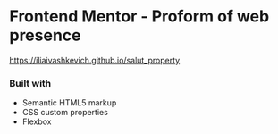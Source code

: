 # Frontend Mentor - Proform of web presence

https://iliaivashkevich.github.io/salut_property

### Built with

- Semantic HTML5 markup
- CSS custom properties
- Flexbox


